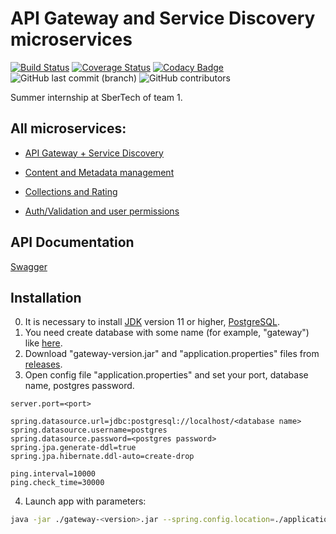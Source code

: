 # API Gateway and Service Discovery microservices
[![Build Status](https://travis-ci.org/lenivoe/summer-2020-SBT-team1.svg?branch=master)](https://travis-ci.org/lenivoe/summer-2020-SBT-team1)
[![Coverage Status](https://coveralls.io/repos/github/lenivoe/summer-2020-SBT-team1/badge.svg?branch=master)](https://coveralls.io/github/lenivoe/summer-2020-SBT-team1?branch=master)
[![Codacy Badge](https://app.codacy.com/project/badge/Grade/2d9deeb1ccbc48a7bfd8364f8a8f9c9f)](https://www.codacy.com/manual/lenivoe/summer-2020-SBT-team1?utm_source=github.com&amp;utm_medium=referral&amp;utm_content=lenivoe/summer-2020-SBT-team1&amp;utm_campaign=Badge_Grade)
![GitHub last commit (branch)](https://img.shields.io/github/last-commit/lenivoe/summer-2020-SBT-team1/master)
![GitHub contributors](https://img.shields.io/github/contributors/lenivoe/summer-2020-SBT-team1)

Summer internship at SberTech of team 1.

## All microservices:
* [API Gateway + Service Discovery](https://github.com/lenivoe/summer-2020-SBT-team1)

* [Content and Metadata management](https://github.com/ASurtaev/SummerSberPractice)

* [Collections and Rating](https://github.com/BorZzzenko/SummerPractice_SBT2020)

* [Auth/Validation and user permissions](https://github.com/D076/summer-practice-2020-SBT)

## API Documentation
[Swagger](https://lenivoe.github.io/summer-2020-SBT-team1/index.html)

## Installation
0.  It is necessary to install [JDK](https://jdk.java.net/archive/) version 11 or higher, [PostgreSQL](https://www.postgresql.org/download/).
1.  You need create database with some name (for example, "gateway") like [here](https://www.guru99.com/postgresql-create-database.html).
2.  Download "gateway-version.jar" and "application.properties" files from [releases](https://github.com/lenivoe/summer-2020-SBT-team1/releases).
3.  Open config file "application.properties" and set your port, database name, postgres password.
```properties
server.port=<port>

spring.datasource.url=jdbc:postgresql://localhost/<database name>
spring.datasource.username=postgres
spring.datasource.password=<postgres password>
spring.jpa.generate-ddl=true
spring.jpa.hibernate.ddl-auto=create-drop

ping.interval=10000
ping.check_time=30000
```
4.  Launch app with parameters:
```bash
java -jar ./gateway-<version>.jar --spring.config.location=./application.properties
```
